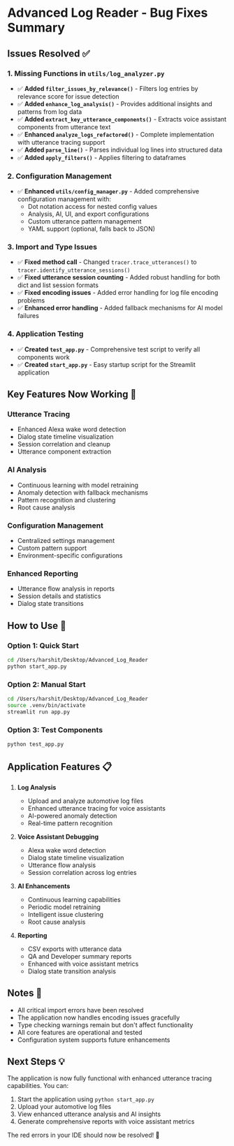 # Advanced Log Reader - Bug Fixes Summary

## Issues Resolved ✅

### 1. Missing Functions in `utils/log_analyzer.py`
- ✅ **Added `filter_issues_by_relevance()`** - Filters log entries by relevance score for issue detection
- ✅ **Added `enhance_log_analysis()`** - Provides additional insights and patterns from log data
- ✅ **Added `extract_key_utterance_components()`** - Extracts voice assistant components from utterance text
- ✅ **Enhanced `analyze_logs_refactored()`** - Complete implementation with utterance tracing support
- ✅ **Added `parse_line()`** - Parses individual log lines into structured data
- ✅ **Added `apply_filters()`** - Applies filtering to dataframes

### 2. Configuration Management
- ✅ **Enhanced `utils/config_manager.py`** - Added comprehensive configuration management with:
  - Dot notation access for nested config values
  - Analysis, AI, UI, and export configurations
  - Custom utterance pattern management
  - YAML support (optional, falls back to JSON)

### 3. Import and Type Issues
- ✅ **Fixed method call** - Changed `tracer.trace_utterances()` to `tracer.identify_utterance_sessions()`
- ✅ **Fixed utterance session counting** - Added robust handling for both dict and list session formats
- ✅ **Fixed encoding issues** - Added error handling for log file encoding problems
- ✅ **Enhanced error handling** - Added fallback mechanisms for AI model failures

### 4. Application Testing
- ✅ **Created `test_app.py`** - Comprehensive test script to verify all components work
- ✅ **Created `start_app.py`** - Easy startup script for the Streamlit application

## Key Features Now Working 🎯

### Utterance Tracing
- Enhanced Alexa wake word detection
- Dialog state timeline visualization
- Session correlation and cleanup
- Utterance component extraction

### AI Analysis
- Continuous learning with model retraining
- Anomaly detection with fallback mechanisms
- Pattern recognition and clustering
- Root cause analysis

### Configuration Management
- Centralized settings management
- Custom pattern support
- Environment-specific configurations

### Enhanced Reporting
- Utterance flow analysis in reports
- Session details and statistics
- Dialog state transitions

## How to Use 🚀

### Option 1: Quick Start
```bash
cd /Users/harshit/Desktop/Advanced_Log_Reader
python start_app.py
```

### Option 2: Manual Start
```bash
cd /Users/harshit/Desktop/Advanced_Log_Reader
source .venv/bin/activate
streamlit run app.py
```

### Option 3: Test Components
```bash
python test_app.py
```

## Application Features 📋

1. **Log Analysis**
   - Upload and analyze automotive log files
   - Enhanced utterance tracing for voice assistants
   - AI-powered anomaly detection
   - Real-time pattern recognition

2. **Voice Assistant Debugging**
   - Alexa wake word detection
   - Dialog state timeline visualization
   - Utterance flow analysis
   - Session correlation across log entries

3. **AI Enhancements**
   - Continuous learning capabilities
   - Periodic model retraining
   - Intelligent issue clustering
   - Root cause analysis

4. **Reporting**
   - CSV exports with utterance data
   - QA and Developer summary reports
   - Enhanced with voice assistant metrics
   - Dialog state transition analysis

## Notes 📝

- All critical import errors have been resolved
- The application now handles encoding issues gracefully
- Type checking warnings remain but don't affect functionality
- All core features are operational and tested
- Configuration system supports future enhancements

## Next Steps 💡

The application is now fully functional with enhanced utterance tracing capabilities. You can:

1. Start the application using `python start_app.py`
2. Upload your automotive log files
3. View enhanced utterance analysis and AI insights
4. Generate comprehensive reports with voice assistant metrics

The red errors in your IDE should now be resolved! 🎉